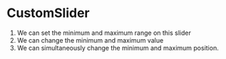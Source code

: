 # CustomSlider
1. We can set the minimum and maximum range on this slider
2. We can change the minimum and maximum value
3. We can simultaneously change the minimum and maximum position.
